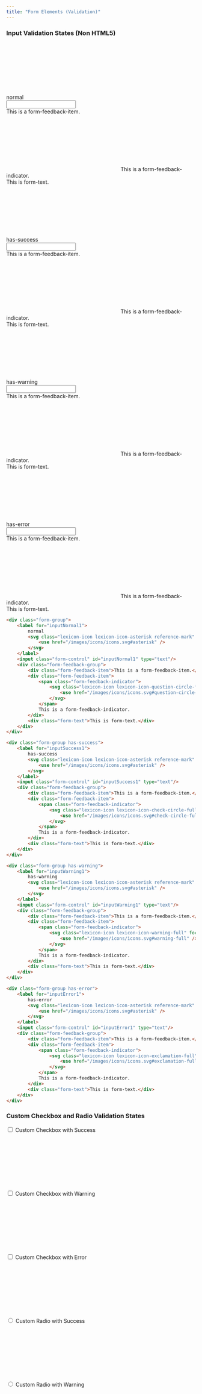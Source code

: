 ```yaml
---
title: "Form Elements (Validation)"
---
```


### Input Validation States (Non HTML5)

<div class="sheet">
	<div class="form-group">
		<label for="inputNormal1">
			normal
			<svg class="lexicon-icon lexicon-icon-asterisk reference-mark" focusable="false" role="presentation">
				<use href="/images/icons/icons.svg#asterisk" />
			</svg>
		</label>
		<input class="form-control" id="inputNormal1" type="text"/>
		<div class="form-feedback-group">
			<div class="form-feedback-item">This is a form-feedback-item.</div>
			<div class="form-feedback-item">
				<span class="form-feedback-indicator">
					<svg class="lexicon-icon lexicon-icon-question-circle-full" focusable="false" role="presentation">
						<use href="/images/icons/icons.svg#question-circle-full" />
					</svg>
				</span>
				This is a form-feedback-indicator.
			</div>
			<div class="form-text">This is form-text.</div>
		</div>
	</div>
	<div class="form-group has-success">
		<label for="inputSuccess1">
			has-success
			<svg class="lexicon-icon lexicon-icon-asterisk reference-mark" focusable="false" role="presentation">
				<use href="/images/icons/icons.svg#asterisk" />
			</svg>
		</label>
		<input class="form-control" id="inputSuccess1" type="text"/>
		<div class="form-feedback-group">
			<div class="form-feedback-item">This is a form-feedback-item.</div>
			<div class="form-feedback-item">
				<span class="form-feedback-indicator">
					<svg class="lexicon-icon lexicon-icon-check-circle-full" focusable="false" role="presentation">
						<use href="/images/icons/icons.svg#check-circle-full" />
					</svg>
				</span>
				This is a form-feedback-indicator.
			</div>
			<div class="form-text">This is form-text.</div>
		</div>
	</div>
	<div class="form-group has-warning">
		<label for="inputWarning1">
			has-warning
			<svg class="lexicon-icon lexicon-icon-asterisk reference-mark" focusable="false" role="presentation">
				<use href="/images/icons/icons.svg#asterisk" />
			</svg>
		</label>
		<input class="form-control" id="inputWarning1" type="text"/>
		<div class="form-feedback-group">
			<div class="form-feedback-item">This is a form-feedback-item.</div>
			<div class="form-feedback-item">
				<span class="form-feedback-indicator">
					<svg class="lexicon-icon lexicon-icon-warning-full" focusable="false" role="presentation">
						`<use href="/images/icons/icons.svg#warning-full" />
					</svg>
				</span>
				This is a form-feedback-indicator.
			</div>
			<div class="form-text">This is form-text.</div>
		</div>
	</div>
	<div class="form-group has-error">
		<label for="inputError1">
			has-error
			<svg class="lexicon-icon lexicon-icon-asterisk reference-mark" focusable="false" role="presentation">
				<use href="/images/icons/icons.svg#asterisk" />
			</svg>
		</label>
		<input class="form-control" id="inputError1" type="text"/>
		<div class="form-feedback-group">
			<div class="form-feedback-item">This is a form-feedback-item.</div>
			<div class="form-feedback-item">
				<span class="form-feedback-indicator">
					<svg class="lexicon-icon lexicon-icon-exclamation-full" focusable="false" role="presentation">
						<use href="/images/icons/icons.svg#exclamation-full" />
					</svg>
				</span>
				This is a form-feedback-indicator.
			</div>
			<div class="form-text">This is form-text.</div>
		</div>
	</div>
</div>

```html
<div class="form-group">
	<label for="inputNormal1">
		normal
		<svg class="lexicon-icon lexicon-icon-asterisk reference-mark" focusable="false" role="presentation">
			<use href="/images/icons/icons.svg#asterisk" />
		</svg>
	</label>
	<input class="form-control" id="inputNormal1" type="text"/>
	<div class="form-feedback-group">
		<div class="form-feedback-item">This is a form-feedback-item.</div>
		<div class="form-feedback-item">
			<span class="form-feedback-indicator">
				<svg class="lexicon-icon lexicon-icon-question-circle-full" focusable="false" role="presentation">
					<use href="/images/icons/icons.svg#question-circle-full" />
				</svg>
			</span>
			This is a form-feedback-indicator.
		</div>
		<div class="form-text">This is form-text.</div>
	</div>
</div>

<div class="form-group has-success">
	<label for="inputSuccess1">
		has-success
		<svg class="lexicon-icon lexicon-icon-asterisk reference-mark" focusable="false" role="presentation">
			<use href="/images/icons/icons.svg#asterisk" />
		</svg>
	</label>
	<input class="form-control" id="inputSuccess1" type="text"/>
	<div class="form-feedback-group">
		<div class="form-feedback-item">This is a form-feedback-item.</div>
		<div class="form-feedback-item">
			<span class="form-feedback-indicator">
				<svg class="lexicon-icon lexicon-icon-check-circle-full" focusable="false" role="presentation">
					<use href="/images/icons/icons.svg#check-circle-full" />
				</svg>
			</span>
			This is a form-feedback-indicator.
		</div>
		<div class="form-text">This is form-text.</div>
	</div>
</div>

<div class="form-group has-warning">
	<label for="inputWarning1">
		has-warning
		<svg class="lexicon-icon lexicon-icon-asterisk reference-mark" focusable="false" role="presentation">
			<use href="/images/icons/icons.svg#asterisk" />
		</svg>
	</label>
	<input class="form-control" id="inputWarning1" type="text"/>
	<div class="form-feedback-group">
		<div class="form-feedback-item">This is a form-feedback-item.</div>
		<div class="form-feedback-item">
			<span class="form-feedback-indicator">
				<svg class="lexicon-icon lexicon-icon-warning-full" focusable="false" role="presentation">
					<use href="/images/icons/icons.svg#warning-full" />
				</svg>
			</span>
			This is a form-feedback-indicator.
		</div>
		<div class="form-text">This is form-text.</div>
	</div>
</div>

<div class="form-group has-error">
	<label for="inputError1">
		has-error
		<svg class="lexicon-icon lexicon-icon-asterisk reference-mark" focusable="false" role="presentation">
			<use href="/images/icons/icons.svg#asterisk" />
		</svg>
	</label>
	<input class="form-control" id="inputError1" type="text"/>
	<div class="form-feedback-group">
		<div class="form-feedback-item">This is a form-feedback-item.</div>
		<div class="form-feedback-item">
			<span class="form-feedback-indicator">
				<svg class="lexicon-icon lexicon-icon-exclamation-full" focusable="false" role="presentation">
					<use href="/images/icons/icons.svg#exclamation-full" />
				</svg>
			</span>
			This is a form-feedback-indicator.
		</div>
		<div class="form-text">This is form-text.</div>
	</div>
</div>
```

### Custom Checkbox and Radio Validation States

<div class="sheet">
	<div class="row">
		<div class="col-md-6">
			<div class="form-group">
				<div class="has-success">
					<div class="custom-control custom-checkbox">
						<label>
							<input class="custom-control-input" type="checkbox"/>
							<span class="custom-control-label">
								<span class="custom-control-label-text">Custom Checkbox with Success</span>
								<svg class="lexicon-icon lexicon-icon-asterisk reference-mark" focusable="false" role="presentation">
									<use href="/images/icons/icons.svg#asterisk" />
								</svg>
							</span>
						</label>
					</div>
				</div>
				<div class="has-warning">
					<div class="custom-control custom-checkbox">
						<label>
							<input class="custom-control-input" type="checkbox"/>
							<span class="custom-control-label">
								<span class="custom-control-label-text">Custom Checkbox with Warning</span>
								<svg class="lexicon-icon lexicon-icon-asterisk reference-mark" focusable="false" role="presentation">
									<use href="/images/icons/icons.svg#asterisk" />
								</svg>
							</span>
						</label>
					</div>
				</div>
				<div class="has-error">
					<div class="custom-control custom-checkbox">
						<label>
							<input class="clay-site-custom-checkbox-indeterminate custom-control-input" type="checkbox"/>
							<span class="custom-control-label">
								<span class="custom-control-label-text">Custom Checkbox with Error</span>
								<svg class="lexicon-icon lexicon-icon-asterisk reference-mark" focusable="false" role="presentation">
									<use href="/images/icons/icons.svg#asterisk" />
								</svg>
							</span>
						</label>
					</div>
				</div>
			</div>
		</div>
		<div class="col-md-6">
			<div class="form-group">
				<div class="has-success">
					<div class="custom-control custom-radio">
						<label>
							<input class="custom-control-input" id="validationRadioCustom1" name="validationRadioCustom" type="radio"/>
							<span class="custom-control-label">
								<span class="custom-control-label-text">Custom Radio with Success</span>
								<svg class="lexicon-icon lexicon-icon-asterisk reference-mark" focusable="false" role="presentation">
									<use href="/images/icons/icons.svg#asterisk" />
								</svg>
							</span>
						</label>
					</div>
				</div>
				<div class="has-warning">
					<div class="custom-control custom-radio">
						<label>
							<input class="custom-control-input" id="validationRadioCustom2" name="validationRadioCustom" type="radio"/>
							<span class="custom-control-label">
								<span class="custom-control-label-text">Custom Radio with Warning</span>
								<svg class="lexicon-icon lexicon-icon-asterisk reference-mark" focusable="false" role="presentation">
									<use href="/images/icons/icons.svg#asterisk" />
								</svg>
							</span>
						</label>
					</div>
				</div>
				<div class="has-error">
					<div class="custom-control custom-radio">
						<label>
							<input class="custom-control-input" id="validationRadioCustom3" name="validationRadioCustom" type="radio"/>
							<span class="custom-control-label">
								<span class="custom-control-label-text">Custom Radio with Error</span>
								<svg class="lexicon-icon lexicon-icon-asterisk reference-mark" focusable="false" role="presentation">
									<use href="/images/icons/icons.svg#asterisk" />
								</svg>
							</span>
						</label>
					</div>
				</div>
			</div>
		</div>
	</div>
</div>

```html
<div class="form-group">
	<div class="has-success">
		<div class="custom-control custom-checkbox">
			<label>
				<input class="custom-control-input" type="checkbox"/>
				<span class="custom-control-label">
					<span class="custom-control-label-text">Custom Checkbox with Success</span>
					<svg class="lexicon-icon lexicon-icon-asterisk reference-mark" focusable="false" role="presentation">
						<use href="/images/icons/icons.svg#asterisk" />
					</svg>
				</span>
			</label>
		</div>
	</div>
	<div class="has-warning">
		<div class="custom-control custom-checkbox">
			<label>
				<input class="custom-control-input" type="checkbox"/>
				<span class="custom-control-label">
					<span class="custom-control-label-text">Custom Checkbox with Warning</span>
					<svg class="lexicon-icon lexicon-icon-asterisk reference-mark" focusable="false" role="presentation">
						<use href="/images/icons/icons.svg#asterisk" />
					</svg>
				</span>
			</label>
		</div>
	</div>
	<div class="has-error">
		<div class="custom-control custom-checkbox">
			<label>
				<input class="clay-site-custom-checkbox-indeterminate custom-control-input" type="checkbox"/>
				<span class="custom-control-label">
					<span class="custom-control-label-text">Custom Checkbox with Error</span>
					<svg class="lexicon-icon lexicon-icon-asterisk reference-mark" focusable="false" role="presentation">
						<use href="/images/icons/icons.svg#asterisk" />
					</svg>
				</span>
			</label>
		</div>
	</div>
</div>

<div class="form-group">
	<div class="has-success">
		<div class="custom-control custom-radio">
			<label>
				<input class="custom-control-input" id="validationRadioCustom1" name="validationRadioCustom" type="radio"/>
				<span class="custom-control-label">
					<span class="custom-control-label-text">Custom Radio with Success</span>
					<svg class="lexicon-icon lexicon-icon-asterisk reference-mark" focusable="false" role="presentation">
						<use href="/images/icons/icons.svg#asterisk" />
					</svg>
				</span>
			</label>
		</div>
	</div>
	<div class="has-warning">
		<div class="custom-control custom-radio">
			<label>
				<input class="custom-control-input" id="validationRadioCustom2" name="validationRadioCustom" type="radio"/>
				<span class="custom-control-label">
					<span class="custom-control-label-text">Custom Radio with Warning</span>
					<svg class="lexicon-icon lexicon-icon-asterisk reference-mark" focusable="false" role="presentation">
						<use href="/images/icons/icons.svg#asterisk" />
					</svg>
				</span>
			</label>
		</div>
	</div>
	<div class="has-error">
		<div class="custom-control custom-radio">
			<label>
				<input class="custom-control-input" id="validationRadioCustom3" name="validationRadioCustom" type="radio"/>
				<span class="custom-control-label">
					<span class="custom-control-label-text">Custom Radio with Error</span>
					<svg class="lexicon-icon lexicon-icon-asterisk reference-mark" focusable="false" role="presentation">
						<use href="/images/icons/icons.svg#asterisk" />
					</svg>
				</span>
			</label>
		</div>
	</div>
</div>
```

### Select Element Validation States

<div class="sheet">
	<div class="has-success">
		<div class="form-group">
			<label for="selectElementSuccess">
				Select Element with Success
				<svg class="lexicon-icon lexicon-icon-asterisk reference-mark" focusable="false" role="presentation">
					<use href="/images/icons/icons.svg#asterisk" />
				</svg>
			</label>
			<select class="form-control" id="selectElementSuccess">
				<option>Sample 1</option>
				<option>Sample 2</option>
				<option>Sample 3</option>
				<option>Sample 4</option>
			</select>
		</div>
	</div>
	<div class="has-warning">
		<div class="form-group">
			<label for="selectElementWarning">
				Select Box with Warning
				<svg class="lexicon-icon lexicon-icon-asterisk reference-mark" focusable="false" role="presentation">
					<use href="/images/icons/icons.svg#asterisk" />
				</svg>
			</label>
			<select class="form-control" id="selectElementWarning">
				<option>Sample 1</option>
				<option>Sample 2</option>
				<option>Sample 3</option>
				<option>Sample 4</option>
			</select>
		</div>
	</div>
	<div class="has-error">
		<div class="form-group">
			<label for="selectElementError">
				Select Box with Error
				<svg class="lexicon-icon lexicon-icon-asterisk reference-mark" focusable="false" role="presentation">
					<use href="/images/icons/icons.svg#asterisk" />
				</svg>
			</label>
			<select class="form-control" id="selectElementError">
				<option>Sample 1</option>
				<option>Sample 2</option>
				<option>Sample 3</option>
				<option>Sample 4</option>
			</select>
		</div>
	</div>
</div>

```html
<div class="has-success">
	<div class="form-group">
		<label for="selectElementSuccess">
			Select Element with Success
			<svg class="lexicon-icon lexicon-icon-asterisk reference-mark" focusable="false" role="presentation">
				<use href="/images/icons/icons.svg#asterisk" />
			</svg>
		</label>
		<select class="form-control" id="selectElementSuccess">
			<option>Sample 1</option>
			<option>Sample 2</option>
			<option>Sample 3</option>
			<option>Sample 4</option>
		</select>
	</div>
</div>
<div class="has-warning">
	<div class="form-group">
		<label for="selectElementWarning">
			Select Box with Warning
			<svg class="lexicon-icon lexicon-icon-asterisk reference-mark" focusable="false" role="presentation">
				<use href="/images/icons/icons.svg#asterisk" />
			</svg>
		</label>
		<select class="form-control" id="selectElementWarning">
			<option>Sample 1</option>
			<option>Sample 2</option>
			<option>Sample 3</option>
			<option>Sample 4</option>
		</select>
	</div>
</div>
<div class="has-error">
	<div class="form-group">
		<label for="selectElementError">
			Select Box with Error
			<svg class="lexicon-icon lexicon-icon-asterisk reference-mark" focusable="false" role="presentation">
				<use href="/images/icons/icons.svg#asterisk" />
			</svg>
		</label>
		<select class="form-control" id="selectElementError">
			<option>Sample 1</option>
			<option>Sample 2</option>
			<option>Sample 3</option>
			<option>Sample 4</option>
		</select>
	</div>
</div>
```

### Multiple Select Element Validation States

<div class="sheet">
	<div class="has-success">
		<div class="form-group">
			<label for="multipleSelectElementSuccess">
				Multiple Select Element with Success
				<svg class="lexicon-icon lexicon-icon-asterisk reference-mark" focusable="false" role="presentation">
					<use href="/images/icons/icons.svg#asterisk" />
				</svg>
			</label>
			<select class="form-control" id="multipleSelectElementSuccess" multiple>
				<option>Sample 1</option>
				<option>Sample 2</option>
				<option>Sample 3</option>
				<option>Sample 4</option>
			</select>
		</div>
	</div>
	<div class="has-warning">
		<div class="form-group">
			<label for="multipleSelectElementWarning">
				Multiple Select Element with Warning
				<svg class="lexicon-icon lexicon-icon-asterisk reference-mark" focusable="false" role="presentation">
					<use href="/images/icons/icons.svg#asterisk" />
				</svg>
			</label>
			<select class="form-control" id="multipleSelectElementWarning" multiple>
				<option>Sample 1</option>
				<option>Sample 2</option>
				<option>Sample 3</option>
				<option>Sample 4</option>
			</select>
		</div>
	</div>
	<div class="has-error">
		<div class="form-group">
			<label for="multipleSelectElementError">
				Multiple Select Element with Error
				<svg class="lexicon-icon lexicon-icon-asterisk reference-mark" focusable="false" role="presentation">
					<use href="/images/icons/icons.svg#asterisk" />
				</svg>
			</label>
			<select class="form-control" id="multipleSelectElementError" multiple>
				<option>Sample 1</option>
				<option>Sample 2</option>
				<option>Sample 3</option>
				<option>Sample 4</option>
			</select>
		</div>
	</div>
</div>

```html
<div class="has-success">
	<div class="form-group">
		<label for="multipleSelectElementSuccess">
			Multiple Select Element with Success
			<svg class="lexicon-icon lexicon-icon-asterisk reference-mark" focusable="false" role="presentation">
				<use href="/images/icons/icons.svg#asterisk" />
			</svg>
		</label>
		<select class="form-control" id="multipleSelectElementSuccess" multiple>
			<option>Sample 1</option>
			<option>Sample 2</option>
			<option>Sample 3</option>
			<option>Sample 4</option>
		</select>
	</div>
</div>

<div class="has-warning">
	<div class="form-group">
		<label for="multipleSelectElementWarning">
			Multiple Select Element with Warning
			<svg class="lexicon-icon lexicon-icon-asterisk reference-mark" focusable="false" role="presentation">
				<use href="/images/icons/icons.svg#asterisk" />
			</svg>
		</label>
		<select class="form-control" id="multipleSelectElementWarning" multiple>
			<option>Sample 1</option>
			<option>Sample 2</option>
			<option>Sample 3</option>
			<option>Sample 4</option>
		</select>
	</div>
</div>

<div class="has-error">
	<div class="form-group">
		<label for="multipleSelectElementError">
			Multiple Select Element with Error
			<svg class="lexicon-icon lexicon-icon-asterisk reference-mark" focusable="false" role="presentation">
				<use href="/images/icons/icons.svg#asterisk" />
			</svg>
		</label>
		<select class="form-control" id="multipleSelectElementError" multiple>
			<option>Sample 1</option>
			<option>Sample 2</option>
			<option>Sample 3</option>
			<option>Sample 4</option>
		</select>
	</div>
</div>
```
